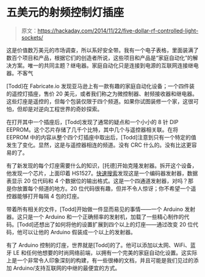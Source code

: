 # 五美元的射频控制灯插座

> 原文：<https://hackaday.com/2014/11/22/five-dollar-rf-controlled-light-sockets/>

这是价值数万美元的市场调查，所以系好安全带。我有一个电子表格，里面装满了数百个项目和产品，根据它们的创造者所说，这些项目和产品是“家庭自动化”的解决方案。唯一的共同主题？继电器。家庭自动化只是连接到电源的互联网连接继电器。不客气

[Todd]在 Fabricate.io 发现亚马逊上有一款有趣的家庭自动化设备；一个四件装的遥控灯插座，售价 20 美元，或者我们称之为微控制器、射频接收器和继电器。这些灯座是遥控的，但每个包装仅限于四个频道。如果你试图装修一个家，这很可怕，但却是对逆向工程世界的奇妙探索。

在打开其中一个插座后，[Todd]发现了通常的疑点和一个小小的 8 针 DIP EEPROM。这个芯片存储了几千个比特，其中几个与遥控器相关联。在将 EEPROM 中的内容从整个四个灯插座中取出后，[Todd]注意到只有一个特定的值发生了变化。显然，这是与遥控器相连的频道。没有 CRC 什么的。没有比这更容易的了。

有了新发现的每个灯座需要什么的知识，[托德]开始克隆发射器。拆开这个设备，他发现一个芯片，上面印着 HS1527。[快速搜索](http://sc-tech.cn/en/hs1527.pdf)发现这是一个编码器发射器，数据表显示 20 位代码和 4 个数据位的输出格式。这是一个四通道发射器，对吗？那是你放置每个频道的地方。20 位代码很有趣，但并不令人惊讶；你不希望一个遥控器能够打开每隔 4 包的灯座。

带着所有相关的文件，[Todd]开始做一件显而易见的事情——一个 Arduino 发射器。这只是一个 Arduino 和一个正确频率的发射机，加载了一些精心制作的代码。[Todd]还想出了如何将他的设置扩展到四个以上的灯座——通过改变 20 位代码，他可以让他的 Arduino 假装成一个以上的发射器。

有了 Arduino 控制的灯座，世界就是[Todd]的了。他可以添加以太网、WiFi、蓝牙 LE 和任何他想要的时尚网络前端，以拥有一个完美的家庭自动化设置。这实际上是一个非常令人印象深刻的构建，有一些很棒的文档，并且可能是我们见过的添加 Arduino/支持互联网的中继的最便宜的方式。